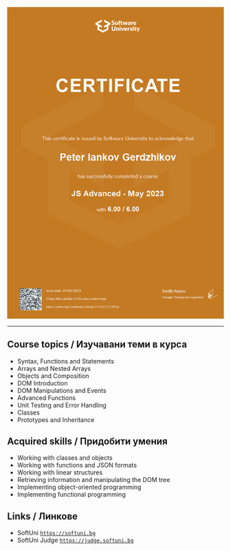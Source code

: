 <div align="center">
  <img src="https://github.com/PowerCell46/Java-Script-Advanced/blob/main/JS%20Advanced%20-%20May%202023%20-%20Peter%20Gerdzhikov%20Certificate.jpeg" alt="JS-Adv-May-2023">
</div>

---

## Course topics / Изучавани теми в курса 

- Syntax, Functions and Statements
- Arrays and Nested Arrays
- Objects and Composition
- DOM Introduction
- DOM Manipulations and Events
- Advanced Functions
- Unit Testing and Error Handling
- Classes
- Prototypes and Inheritance

## Acquired skills / Придобити умения

- Working with classes and objects
- Working with functions and JSON formats
- Working with linear structures
- Retrieving information and manipulating the DOM tree
- Implementing object-oriented programming
- Implementing functional programming

## Links / Линкове

- SoftUni 
<a href="https://softuni.bg">`https://softuni.bg`</a>
- SoftUni Judge 
<a href="https://judge.softuni.bg">`https://judge.softuni.bg`</a>
